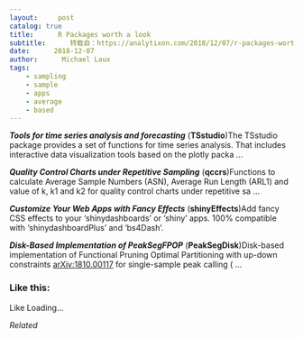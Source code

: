 ```yaml
---
layout:     post
catalog: true
title:      R Packages worth a look
subtitle:      转载自：https://analytixon.com/2018/12/07/r-packages-worth-a-look-1359/
date:      2018-12-07
author:      Michael Laux
tags:
    - sampling
    - sample
    - apps
    - average
    - based
---
```


***Tools for time series analysis and forecasting*** (**TSstudio**)The TSstudio package provides a set of functions for time series analysis. That includes interactive data visualization tools based on the plotly packa …

***Quality Control Charts under Repetitive Sampling*** (**qccrs**)Functions to calculate Average Sample Numbers (ASN), Average Run Length (ARL1) and value of k, k1 and k2 for quality control charts under repetitive sa …

***Customize Your Web Apps with Fancy Effects*** (**shinyEffects**)Add fancy CSS effects to your ‘shinydashboards’ or ‘shiny’ apps. 100% compatible with ‘shinydashboardPlus’ and ‘bs4Dash’.

***Disk-Based Implementation of PeakSegFPOP*** (**PeakSegDisk**)Disk-based implementation of Functional Pruning Optimal Partitioning with up-down constraints <arXiv:1810.00117> for single-sample peak calling ( …





### Like this:

Like Loading...


*Related*

